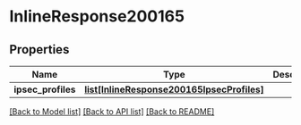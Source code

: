 # InlineResponse200165

## Properties
Name | Type | Description | Notes
------------ | ------------- | ------------- | -------------
**ipsec_profiles** | [**list[InlineResponse200165IpsecProfiles]**](InlineResponse200165IpsecProfiles.md) |  | [optional] 

[[Back to Model list]](../README.md#documentation-for-models) [[Back to API list]](../README.md#documentation-for-api-endpoints) [[Back to README]](../README.md)

